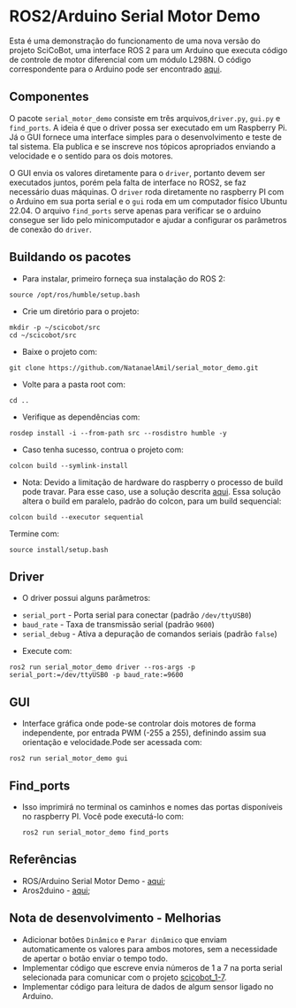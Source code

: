 # ROS2/Arduino Serial Motor Demo

Esta é uma demonstração do funcionamento de uma nova versão do projeto SciCoBot, uma interface ROS 2 para um Arduino que executa código de controle de motor diferencial com um módulo L298N. O código correspondente para o Arduino pode ser encontrado [aqui](https://github.com/NatanaelAmil/scicobot_2ino).

## Componentes

O pacote `serial_motor_demo` consiste em três arquivos,`driver.py`, `gui.py` e `find_ports`. A ideia é que o driver possa ser executado em um Raspberry Pi. Já o GUI fornece uma interface simples para o desenvolvimento e teste de tal sistema. Ela publica e se inscreve nos tópicos apropriados enviando a velocidade e o sentido para os dois motores.

O GUI envia os valores diretamente para o `driver`, portanto devem ser executados juntos, porém pela falta de interface no ROS2, se faz necessário duas máquinas. O `driver` roda diretamente no raspberry PI com o Arduino em sua porta serial e o `gui` roda em um computador físico Ubuntu 22.04. O arquivo `find_ports` serve apenas para verificar se o arduino consegue ser lido pelo minicomputador e ajudar a configurar os parâmetros de conexão do `driver`.

## Buildando os pacotes

 * Para instalar, primeiro forneça sua instalação do ROS 2:
```
source /opt/ros/humble/setup.bash
```
 * Crie um diretório para o projeto:
```
mkdir -p ~/scicobot/src
cd ~/scicobot/src
```
 * Baixe o projeto com:
```
git clone https://github.com/NatanaelAmil/serial_motor_demo.git
```
 * Volte para a pasta root com:
```
cd ..
```
 * Verifique as dependências com:
```
rosdep install -i --from-path src --rosdistro humble -y
```
 * Caso tenha sucesso, contrua o projeto com:
```
colcon build --symlink-install
```
 * Nota: Devido a limitação de hardware do raspberry o processo de build pode travar. Para esse caso, use a solução descrita [aqui](https://answers.ros.org/question/407554/colcon-build-freeze-a-raspberry-pi/). Essa solução altera o build em paralelo, padrão do colcon, para um build sequencial:
```
colcon build --executor sequential
```
Termine com:
```
source install/setup.bash
```

## Driver

 * O driver possui alguns parâmetros:

- `serial_port` - Porta serial para conectar (padrão `/dev/ttyUSB0`)
- `baud_rate` - Taxa de transmissão serial (padrão `9600`)
- `serial_debug` - Ativa a depuração de comandos seriais (padrão `false`)

 * Execute com:

```
ros2 run serial_motor_demo driver --ros-args -p serial_port:=/dev/ttyUSB0 -p baud_rate:=9600
```

## GUI

* Interface gráfica onde pode-se controlar dois motores de forma independente, por entrada PWM (-255 a 255), definindo assim sua orientação e velocidade.Pode ser acessada com:

```
ros2 run serial_motor_demo gui
```

## Find_ports

 * Isso imprimirá no terminal os caminhos e nomes das portas disponíveis no raspberry PI. Você pode executá-lo com:
    ```
    ros2 run serial_motor_demo find_ports
    ```

## Referências
 * ROS/Arduino Serial Motor Demo - [aqui](https://github.com/joshnewans/serial_motor_demo.git);
 * Aros2duino - [aqui](https://github.com/erenkarakis/Aros2duino.git);

## Nota de desenvolvimento - Melhorias

 * Adicionar botôes `Dinâmico` e `Parar dinâmico` que enviam automaticamente os valores para ambos motores, sem a necessidade de apertar o botão enviar o tempo todo.
 * Implementar código que escreve envia números de 1 a 7 na porta serial selecionada para comunicar com o projeto [scicobot_1-7](https://github.com/NatanaelAmil/scicobot_2ino/blob/main/outros_códigos/scicobot_1-7/scicobot_1-7.ino).
 * Implementar código para leitura de dados de algum sensor ligado no Arduino.
